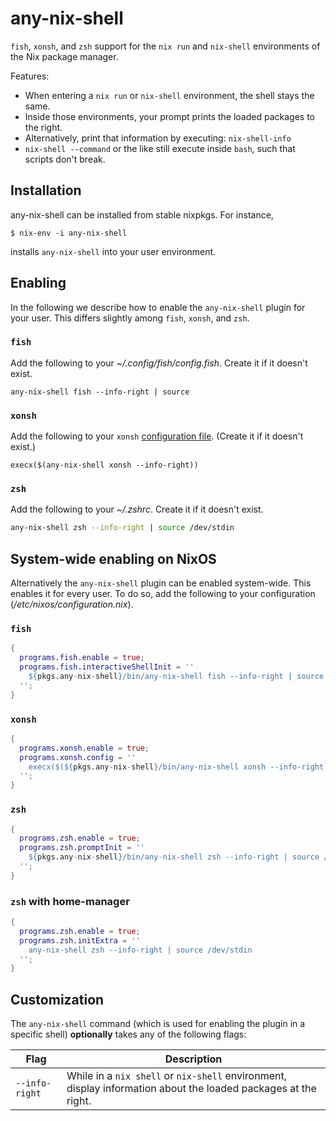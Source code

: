 # any-nix-shell

`fish`, `xonsh`, and `zsh` support for the `nix run` and `nix-shell`
environments of the Nix package manager.

Features:

* When entering a `nix run` or `nix-shell` environment, the shell stays the same.
* Inside those environments, your prompt prints the loaded packages to the right.
* Alternatively, print that information by executing: `nix-shell-info`
* `nix-shell --command` or the like still execute inside `bash`, such that scripts don't break.

## Installation

any-nix-shell can be installed from stable nixpkgs.
For instance,

```console
$ nix-env -i any-nix-shell
```

installs `any-nix-shell` into your user environment.

## Enabling

In the following we describe how to enable the `any-nix-shell` plugin
for your user.
This differs slightly among `fish`, `xonsh`, and `zsh`.

### `fish`

Add the following to your *~/.config/fish/config.fish*.
Create it if it doesn't exist.

```fish
any-nix-shell fish --info-right | source
```

### `xonsh`

Add the following to your `xonsh`
[configuration file](https://xon.sh/xonshrc.html).
(Create it if it doesn't exist.)

```xonsh
execx($(any-nix-shell xonsh --info-right))
```

### `zsh`

Add the following to your *~/.zshrc*.
Create it if it doesn't exist.

```zsh
any-nix-shell zsh --info-right | source /dev/stdin
```

## System-wide enabling on NixOS

Alternatively the `any-nix-shell` plugin can be enabled system-wide.
This enables it for every user.
To do so, add the following to your configuration (*/etc/nixos/configuration.nix*).

### `fish`

```nix
{
  programs.fish.enable = true;
  programs.fish.interactiveShellInit = ''
    ${pkgs.any-nix-shell}/bin/any-nix-shell fish --info-right | source
  '';
}
```

### `xonsh`

```nix
{
  programs.xonsh.enable = true;
  programs.xonsh.config = ''
    execx($(${pkgs.any-nix-shell}/bin/any-nix-shell xonsh --info-right))
  '';
}
```

### `zsh`

```nix
{
  programs.zsh.enable = true;
  programs.zsh.promptInit = ''
    ${pkgs.any-nix-shell}/bin/any-nix-shell zsh --info-right | source /dev/stdin
  '';
}
```

### `zsh` with home-manager

```nix
{
  programs.zsh.enable = true;
  programs.zsh.initExtra = ''
    any-nix-shell zsh --info-right | source /dev/stdin
  '';
}
```

## Customization

The `any-nix-shell` command (which is used for enabling the plugin in a specific shell) **optionally** takes any of the following flags:

| Flag | Description |
| - | - |
| `--info-right` | While in a `nix shell` or `nix-shell` environment, display information about the loaded packages at the right. |
